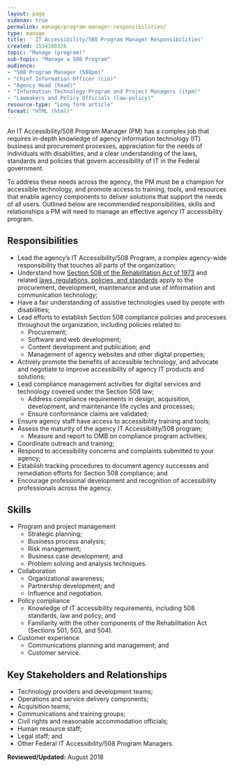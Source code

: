 ```yaml
---
layout: page
sidenav: true
permalink: manage/program-manager-responsibilities/
type: manage
title: ' IT Accessibility/508 Program Manager Responsibilities'
created: 1534188326
topic: "Manage (program)"
sub-topic: "Manage a 508 Program"
audience:
- "508 Program Manager (508pm)"
- "Chief Information Officer (cio)"
- "Agency Head (head)"
- "Information Technology Program and Project Managers (itpm)"
- "Lawmakers and Policy Officials (law-policy)"
resource-type: "Long form article"
format: "HTML (html)"
---
```


An IT Accessibility/508 Program Manager (PM) has a complex job that requires in-depth knowledge of agency information technology (IT) business and procurement processes, appreciation for the needs of individuals with disabilities, and a clear understanding of the laws, standards and policies that govern accessibility of IT in the Federal government.

To address these needs across the agency, the PM must be a champion for accessible technology, and promote access to training, tools, and resources that enable agency components to deliver solutions that support the needs of all users. Outlined below are recommended responsibilities, skills and relationships a PM will need to manage an effective agency IT accessibility program.

## Responsibilities

  * Lead the agency&rsquo;s IT Accessibility/508 Program, a complex agency-wide responsibility that touches all parts of the organization;
  * Understand how [Section 508 of the Rehabilitation Act of 1973][1] and related [laws, regulations, policies, and standards][2] apply to the procurement, development, maintenance and use of information and communication technology;
  * Have a fair understanding of assistive technologies used by people with disabilities;
  * Lead efforts to establish Section 508 compliance policies and processes throughout the organization, including policies related to:
      * Procurement;
      * Software and web development;
      * Content development and publication; and
      * Management of agency websites and other digital properties;
  * Actively promote the benefits of accessible technology, and advocate and negotiate to improve accessibility of agency IT products and solutions;
  * Lead compliance management activities for digital services and technology covered under the Section 508 law;
      * Address compliance requirements in design, acquisition, development, and maintenance life cycles and processes;
      * Ensure conformance claims are validated;
  * Ensure agency staff have access to accessibility training and tools;
  * Assess the maturity of the agency IT Accessibility/508 program;
      * Measure and report to OMB on compliance program activities;
  * Coordinate outreach and training;
  * Respond to accessibility concerns and complaints submitted to your agency;
  * Establish tracking procedures to document agency successes and remediation efforts for Section 508 compliance; and
  * Encourage professional development and recognition of accessibility professionals across the agency.

## Skills

  * Program and project management
      * Strategic planning;
      * Business process analysis;
      * Risk management;
      * Business case development; and
      * Problem solving and analysis techniques.
  * Collaboration
      * Organizational awareness;
      * Partnership development; and
      * Influence and negotiation.
  * Policy compliance
      * Knowledge of IT accessibility requirements, including 508 standards, law and policy; and
      * Familiarity with the other components of the Rehabilitation Act (Sections 501, 503, and 504).
  * Customer experience
      * Communications planning and management; and
      * Customer service.

## Key Stakeholders and Relationships

  * Technology providers and development teams;
  * Operations and service delivery components;
  * Acquisition teams;
  * Communications and training groups;
  * Civil rights and reasonable accommodation officials;
  * Human resource staff;
  * Legal staff; and
  * Other Federal IT Accessibility/508 Program Managers.

**Reviewed/Updated:** August 2018

 [1]: https://www.gpo.gov/fdsys/pkg/USCODE-2011-title29/html/USCODE-2011-title29-chap16-subchapV-sec794d.htm
 [2]: {{site.baseurl}}/manage/laws-and-policies
